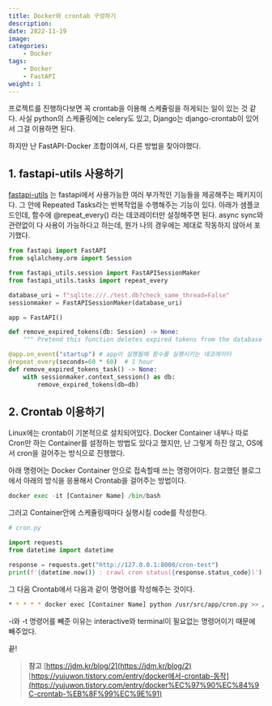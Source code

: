 ```yaml
---
title: Docker와 crontab 구성하기
description: 
date: 2022-11-19
image: 
categories:
    - Docker
tags:
    - Docker
    - FastAPI
weight: 1
---
```


프로젝트를 진행하다보면 꼭 crontab을 이용해 스케쥴링을 하게되는 일이 있는 것 같다. 사실 python의 스케쥴링에는 celery도 있고, Django는 django-crontab이 있어서 그걸 이용하면 된다. 

하지만 난 FastAPI-Docker 조합이여서, 다른 방법을 찾아야했다.

## 1. fastapi-utils 사용하기

[fastapi-utils](https://fastapi-utils.davidmontague.xyz/) 는 fastapi에서 사용가능한 여러 부가적인 기능들을 제공해주는 패키지이다. 그 안에 Repeated Tasks라는 반복작업을 수행해주는 기능이 있다. 아래가 샘플코드인데, 함수에 @repeat_every() 라는 데코레이터만 설정해주면 된다. async sync와 관련없이 다 사용이 가능하다고 하는데, 뭔가 나의 경우에는 제대로 작동하지 않아서 포기했다.

```python
from fastapi import FastAPI
from sqlalchemy.orm import Session

from fastapi_utils.session import FastAPISessionMaker
from fastapi_utils.tasks import repeat_every

database_uri = f"sqlite:///./test.db?check_same_thread=False"
sessionmaker = FastAPISessionMaker(database_uri)

app = FastAPI()

def remove_expired_tokens(db: Session) -> None:
    """ Pretend this function deletes expired tokens from the database """

@app.on_event("startup") # app이 실행될때 함수를 실행시키는 데코레이터
@repeat_every(seconds=60 * 60)  # 1 hour
def remove_expired_tokens_task() -> None:
    with sessionmaker.context_session() as db:
        remove_expired_tokens(db=db)
```

## 2. Crontab 이용하기

Linux에는 crontab이 기본적으로 설치되어있다. Docker Container 내부나 따로 Cron만 하는 Container를 설정하는 방법도 있다고 했지만, 난 그렇게 하진 않고, OS에서 cron을 걸어주는 방식으로 진행했다.

 아래 명령어는 Docker Container 안으로 접속할때 쓰는 명령어이다. 참고했던 블로그에서 아래의 방식을 응용해서 Crontab을 걸어주는 방법이다.

```python
docker exec -it [Container Name] /bin/bash
```

그러고 Container안에 스케쥴링때마다 실행시킬 code를 작성한다.

```python
# cron.py

import requests
from datetime import datetime

response = requests.get("http://127.0.0.1:8000/cron-test")
print(f'{datetime.now()} : crawl cron status({response.status_code})')
```

그 다음 Crontab에서 다음과 같이 명령어를 작성해주는 것이다.

```bash
* * * * * docker exec [Container Name] python /usr/src/app/cron.py >> /home/ec2-user/cron.log 2>&1
```

-i와 -t 명령어를 빼준 이유는 interactive와 terminal이 필요없는 명령어이기 때문에 빼주었다.

끝!

> **참고**
[https://jdm.kr/blog/2](https://jdm.kr/blog/2)
[https://yujuwon.tistory.com/entry/docker에서-crontab-동작](https://yujuwon.tistory.com/entry/docker%EC%97%90%EC%84%9C-crontab-%EB%8F%99%EC%9E%91)
>